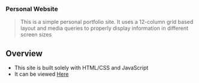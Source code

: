 ### Personal Website

> This is a simple personal portfolio site.
> It uses a 12-column grid based layout and
> media queries to properly display information
> in different screen sizes

Overview
---------
- This site is built solely with HTML/CSS and JavaScript
- It can be viewed [Here](https://aldizh.github.io)